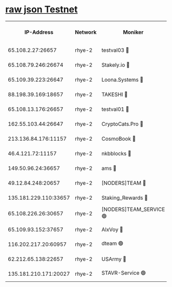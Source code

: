 
[raw json Testnet](https://rpc-check.quickt.stavr.tech/quickt/rpc-quickt-result.json)
=


<table><tr><th>IP-Address</th><th>Network</th><th>Moniker</th><th>Latest Block Height</th><th>Earliest Block Height</th><th>Catching Up</th><th>Tx Index</th><th>Voting Power</th><th>Scan Time</th></tr><tr><td>65.108.2.27:26657</td><td>rhye-2</td><td>testval03 🔴</td><td>1174449</td><td>1</td><td>False</td><td>on</td><td>11002050</td><td>2024-03-09T16:37:17.585930489UTC</td></tr><tr><td>65.108.79.246:26674</td><td>rhye-2</td><td>Stakely.io 🔴</td><td>1174449</td><td>1</td><td>False</td><td>on</td><td>10010</td><td>2024-03-09T16:37:17.896569823UTC</td></tr><tr><td>65.109.39.223:26647</td><td>rhye-2</td><td>Loona.Systems 🔴</td><td>1174450</td><td>1</td><td>False</td><td>off</td><td>86949</td><td>2024-03-09T16:37:22.941742904UTC</td></tr><tr><td>88.198.39.169:18657</td><td>rhye-2</td><td>TAKESHI 🔴</td><td>1174450</td><td>1</td><td>False</td><td>off</td><td>40542</td><td>2024-03-09T16:37:23.481629150UTC</td></tr><tr><td>65.108.13.176:26657</td><td>rhye-2</td><td>testval01 🔴</td><td>1174450</td><td>1</td><td>False</td><td>on</td><td>13082010</td><td>2024-03-09T16:37:24.147250341UTC</td></tr><tr><td>162.55.103.44:26647</td><td>rhye-2</td><td>CryptoCats.Pro 🔴</td><td>1174456</td><td>1</td><td>False</td><td>off</td><td>9999</td><td>2024-03-09T16:37:56.200838221UTC</td></tr><tr><td>213.136.84.176:11157</td><td>rhye-2</td><td>CosmoBook 🔴</td><td>1174455</td><td>65301</td><td>False</td><td>off</td><td>1520417</td><td>2024-03-09T16:37:49.843611858UTC</td></tr><tr><td>46.4.121.72:11157</td><td>rhye-2</td><td>nkbblocks 🔴</td><td>1174448</td><td>70101</td><td>False</td><td>off</td><td>81084</td><td>2024-03-09T16:37:10.502577390UTC</td></tr><tr><td>149.50.96.24:36657</td><td>rhye-2</td><td>ams 🔴</td><td>1174453</td><td>133501</td><td>False</td><td>on</td><td>10732</td><td>2024-03-09T16:37:39.337828871UTC</td></tr><tr><td>49.12.84.248:20657</td><td>rhye-2</td><td>[NODERS]TEAM 🔴</td><td>1174453</td><td>146001</td><td>False</td><td>on</td><td>59690</td><td>2024-03-09T16:37:36.949841211UTC</td></tr><tr><td>135.181.229.110:33657</td><td>rhye-2</td><td>Staking_Rewards 🔴</td><td>1174450</td><td>149101</td><td>False</td><td>on</td><td>9900</td><td>2024-03-09T16:37:23.254794858UTC</td></tr><tr><td>65.108.226.26:30657</td><td>rhye-2</td><td>[NODERS]TEAM_SERVICE 🟢</td><td>1174450</td><td>241501</td><td>False</td><td>on</td><td>0</td><td>2024-03-09T16:37:23.809407446UTC</td></tr><tr><td>65.109.93.152:37657</td><td>rhye-2</td><td>AlxVoy 🔴</td><td>1174449</td><td>315173</td><td>False</td><td>on</td><td>150351</td><td>2024-03-09T16:37:14.952751170UTC</td></tr><tr><td>116.202.217.20:60957</td><td>rhye-2</td><td>dteam 🟢</td><td>1174450</td><td>421794</td><td>False</td><td>on</td><td>0</td><td>2024-03-09T16:37:20.536974895UTC</td></tr><tr><td>62.212.65.138:22657</td><td>rhye-2</td><td>USArmy 🔴</td><td>1129000</td><td>1102501</td><td>False</td><td>on</td><td>58774</td><td>2024-03-09T16:37:17.266316773UTC</td></tr><tr><td>135.181.210.171:20027</td><td>rhye-2</td><td>STAVR-Service 🟢</td><td>1174452</td><td>1172001</td><td>False</td><td>on</td><td>0</td><td>2024-03-09T16:37:34.667612342UTC</td></tr></table>